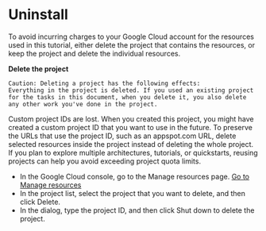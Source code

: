 # Uninstall

To avoid incurring charges to your Google Cloud account for the resources used in this tutorial, either delete the project that contains the resources, or keep the project and delete the individual resources.

**Delete the project**

    Caution: Deleting a project has the following effects:
    Everything in the project is deleted. If you used an existing project for the tasks in this document, when you delete it, you also delete any other work you've done in the project.

Custom project IDs are lost. When you created this project, you might have created a custom project ID that you want to use in the future. To preserve the URLs that use the project ID, such as an appspot.com URL, delete selected resources inside the project instead of deleting the whole project.
If you plan to explore multiple architectures, tutorials, or quickstarts, reusing projects can help you avoid exceeding project quota limits.

- In the Google Cloud console, go to the Manage resources page.
[Go to Manage resources](https://console.cloud.google.com/iam-admin/projects)
- In the project list, select the project that you want to delete, and then click Delete.
- In the dialog, type the project ID, and then click Shut down to delete the project.

